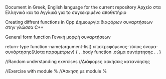 Document in Greek, English language for the current repository
Αρχείο στα Ελληνικά και τα Αγγλικά για το συγκεκριμένο αποθετήριο

Creating diffrent functions in Cpp
Δημιουργία διαφόρων συναρτήσεων στην γλώσσα C++

General form function
Γενική μορφή συναρτήσεων

return-type function-name(argument-list)
επιστρεφόμενος-τύπος όνομα-συνάρτησης(λίστα παραμέτρων)
{
.
.body function
.σώμα συνάρτησης
.
.
}

//Random understanding exercises
//Διάφορες ασκήσεις κατανόησης

//Exercise with module %
//Άσκηση με module %
